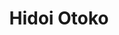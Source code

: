 --- 
title: "Hidoi Otoko"
publishdate: "2019-2-17T16:48:46+02:00"
src: "https://365manga.net/manga/hidoi-otoko"
image: "https://data.365manga.net/images/thumbnails/30517-hidoi-otoko.jpg"
description: " 1) A Terrible Man (Hidoi Otoko) When recently divorced Asou Katsumi is picked up in a bar by younger man Nagao Daisuke he has no idea what he's in for. 2) Yuushu Continuation of 1. 3) Kawaii Otoko Final chapter. Extra : Itsumo Yasashii Side story about Daisuke's friend Kenji."
---